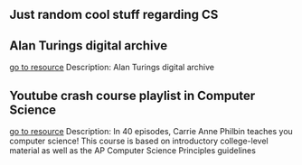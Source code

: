 ## Just random cool stuff regarding CS

## Alan Turings digital archive
[go to resource](http://www.turingarchive.org/)
	Description: Alan Turings digital archive

## Youtube crash course playlist in Computer Science
[go to resource](https://www.youtube.com/playlist?list=PL8dPuuaLjXtNlUrzyH5r6jN9ulIgZBpdo)
	Description: In 40 episodes, Carrie Anne Philbin teaches you computer science! This course is based on introductory college-level material as well as the AP Computer Science Principles guidelines

